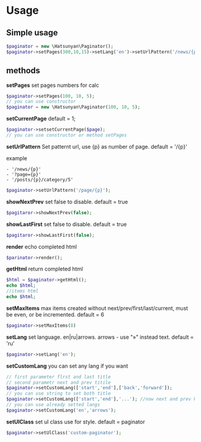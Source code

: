 # Usage

## Simple usage
```php
$paginator = new \Hatsunyan\Paginator();
$paginator->setPages(300,10,15)->setLang('en')->setUrlPattern('/news/{p}')->render();
```
## methods
**setPages**
set pages numbers for calc
```php
$paginator->setPages(100, 10, 5);
// you can use constructor
$paginator = new \Hatsunyan\Paginator(100, 10, 5);
```
**setCurrentPage** default = 1;
```php
$paginator->setsetCurrentPage($page);
// you can use constructor or method setPages
```
**setUrlPattern**
Set patternt url, use {p} as number of page. default = '/{p}'

example
```
- '/news/{p}'
- '?page={p}'
- '/posts/{p}/category/5'
```
```php
$paginator->setUrlPattern('/page/{p}');
```
**showNextPrev**
set false to disable. default = true
```php
$pagitaror->showNextPrev(false);
```
**showLastFirst**
set false to disable. default = true
```php
$pagitaror->showLastFirst(false);
```
**render**
echo completed html
```php
$parinator->render();
```
**getHtml**
return completed html 
```php
$html = $paginator->getHtml();
echo $html;
//items html
echo $html;
```
**setMaxItems**
max items created without next/prev/first/last/current, must be even, or be incremented. default = 6
```php
$paginator->setMaxItems(8)
```
**setLang**
set language. en|ru|arrows. arrows - use "»" instead text. default = 'ru'
```php
$paginator->setLang('en');
```
**setCustomLang**
you can set any lang if you want
```php
// first parameter flrst and last title
// second parametr next and prev titile
$paginator->setCustomLang(['start','end'],['back','forward']);
// you can use string to set both title
$paginator->setCustomLang(['start','end'],'...'); //now next and prev have title '...'
// you can use already setted langs
$paginator->setCustomLang('en','arrows');
```
**setUlClass**
set ul class use for style. default = paginator
```php
$paginator->setUlClass('custom-paginator');
```
